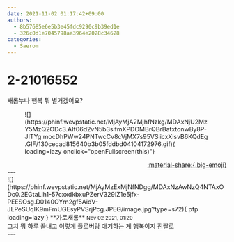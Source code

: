 ```yaml
---
date: 2021-11-02 01:17:42+09:00
authors:
  - 8b57685e6e5b3e45fdc9290c9b39ed1e
  - 326c0d1e7045798aa3964e2028c34628
categories:
  - Saerom
---
```


# 2-21016552

<div class="post-container" markdown="1">
<div class="content-container md-sidebar__scrollwrap" markdown="1">

새롬누나 행복 뭐 별거겠어요?
<figure markdown="1">
![](https://phinf.wevpstatic.net/MjAyMjA2MjhfNzkg/MDAxNjU2MzY5MzQ2ODc3.AIf06d2vN5b3sifmXPDOMBrQBrBatxtonwBy8P-JITYg.mocDhPWw24PNTwcCv8cVjMX7s95VSiicxXlsvB6KQdEg.GIF/130cecad815640b3b05fddbd04104172976.gif){ loading=lazy onclick="openFullscreen(this)"}
</figure>


</div>
</div>

<div style="text-align: right;" markdown="1">
<a href="https://weverse.io/fromis9/fanpost/2-21016552" style="text-align: right;">:material-share:{.big-emoji}</a>
</div>
---

<div class="comments-container md-sidebar__scrollwrap" markdown="1">
<div class="comment" markdown="1">
<div class='id-container' markdown="1">
![](https://phinf.wevpstatic.net/MjAyMzExMjNfNDgg/MDAxNzAwNzQ4NTAxODc0.2EGtaLlh1-57cxxdkbxuPZerV329IZ1e5jfx-PEESOsg.D0140OYrn2gf5AidV-JLPeSUqIK9mFmUGEsyPVSrjPcg.JPEG/image.jpg?type=s72){ pfp loading=lazy }
**<span class="artist">가로새롬</span>** <small>Nov 02 2021, 01:20</small><br>
</div>
<div class='comment-body' markdown="1">
그치 뭐 하루 끝내고 이렇게 플로버랑 얘기하는 게 행복이지 진짤로 
</div>
</div>
</div>
---
